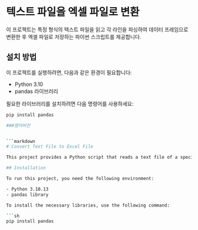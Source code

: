 # 텍스트 파일을 엑셀 파일로 변환

이 프로젝트는 특정 형식의 텍스트 파일을 읽고 각 라인을 파싱하여 데이터 프레임으로 변환한 후 엑셀 파일로 저장하는 파이썬 스크립트를 제공합니다.

## 설치 방법

이 프로젝트를 실행하려면, 다음과 같은 환경이 필요합니다:

- Python 3.10
- pandas 라이브러리

필요한 라이브러리를 설치하려면 다음 명령어를 사용하세요:

```sh
pip install pandas

###영어버전


```markdown
# Convert Text File to Excel File

This project provides a Python script that reads a text file of a specific format, parses each line into a DataFrame, and then saves it as an Excel file.

## Installation

To run this project, you need the following environment:

- Python 3.10.13
- pandas library

To install the necessary libraries, use the following command:

```sh
pip install pandas
